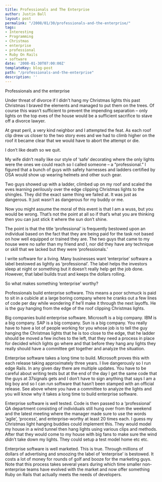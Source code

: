 ```yaml
---
title: Professionals and The Enterprise
author: Justin Ball
layout: post
permalink: "/2008/01/30/professionals-and-the-enterprise/"
tags:
- Interesting
- Programming
- Christmas
- enterprise
- professional
- Ruby On Rails
- software
date: '2008-01-30T07:00:00Z'
templateKey: blog-post
path: "/professionals-and-the-enterprise"
description: ''
---
```


Professionals and the enterprise

Under threat of divorce if I didn't hang my Christmas lights this past Christmas I braved the elements and managed to put them on the trees. Of course this wasn’t sufficient to prevent the impending separation – only lights on the top eves of the house would be a sufficient sacrifice to stave off a divorce lawyer.

At great peril, a very kind neighbor and I attempted the feat. As each roof clip drew us closer to the two story eves and we had to climb higher on the roof it became clear that we would have to abort the attempt or die.

I don’t like death so we quit.

My wife didn’t really like our style of ‘safe’ decorating where the only lights were the ones we could reach so I called someone – a “professional.” I figured that a bunch of guys with safety harnesses and ladders certified by OSA would show up wearing helmets and other such gear.

Two guys showed up with a ladder, climbed up on my roof and scaled the eves learning perilously over the edge clipping Christmas lights to the shingles. They did the exact same thing we failed at. It was just as dangerous. It just wasn’t as dangerous for my buddy or me.

Now you might assume the moral of this event is that I am a wuss, but you would be wrong. That’s not the point at all so if that’s what you are thinking then you can just stick it where the sun don’t shine.

The point is that the title ‘professional’ is frequently bestowed upon an individual based on the fact that they are being paid for the task not based on how well equipped or trained they are. The two guys that came to my house were no safer than my friend and I, nor did they have any technique or skill that we lacked but they were ‘professionals.’

I write software for a living. Many businesses want ‘enterprise’ software a label bestowed as lightly as ‘professional’. The label helps the investors sleep at night or something but it doesn’t really help get the job done. However, that label builds trust and keeps the dollars rolling.

So what makes something ‘enterprise’ worthy?

Professionals build enterprise software.
This means a poor schmuck is paid to sit in a cubicle at a large boring company where he cranks out a few lines of code per day while wondering if he’ll make it through the next layoffs. He is the guy hanging from the edge of the roof clipping Christmas lights.

Big companies build enterprise software.
Microsoft is a big company. IBM is a big company. SAP is a big company. Sun is a big company. You really have to have a lot of people working for you whose job is to tell the guy hanging the Christmas lights that he is too close to the edge, that he ladder should be moved a few inches to the left, that they need a process in place for decided which lights go where and that before they hang any lights they really should have a committee get together and analyze the situation.

Enterprise software takes a long time to build.
Microsoft proves this with each release taking approximately three years. I live dangerously so I run edge Rails. In any given day there are multiple updates. You have to be careful about writing tests but at the end of the day I get the same code that the guys at 37signals gets and I don’t have to sign anything that says I am a big boy and so I can run software that hasn’t been stamped with an official release. See above where you have a committee to analyze the lights and you will know why it takes a long time to build enterprise software.

Enterprise software is well tested.
Code is then passed to a ‘professional’ QA department consisting of individuals still hung over from the weekend and the latest meeting where the manager made sure to use the words ‘agile’, ‘process’, and enterprise-worthy at least 20 times each. I guess my Christmas light hanging buddies could implement this. They would model my house in a wind tunnel then hang lights using various clips and methods. After that they would come to my house with big fans to make sure the wind didn’t take down my lights. They could setup a test model home etc etc.

Enterprise software is well marketed.
This is true. Through millions of dollars of advertising and smoozing the label of ‘enterprise’ is bestowed. It costs a lot of money for rounds of golf and booze for the marketing guys. Note that this process takes several years during which time smaller non-enterprise teams have evolved with the market and now offer something Ruby on Rails that actually meets the needs of developers.
